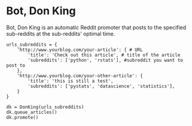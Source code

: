 # Bot, Don King
Bot, Don King is an automatic Reddit promoter that posts to the specified sub-reddits at the sub-reddits' optimal time.

    urls_subreddits = {
        'http://www.yourblog.com/your-article': { # URL
            'title': 'Check out this article', # title of the article
            'subreddits': ['python', 'rstats'], #subreddit you want to post to
        },
        'http://www.yourblog.com/your-other-article': {
            'title': 'this is still a test',
            'subreddits': ['pystats', 'datascience', 'statistics'],
        }
    }

    dk = DonKing(urls_subreddits)
    dk.queue_articles()
    dk.promote()

